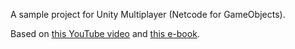 A sample project for Unity Multiplayer (Netcode for GameObjects).

Based on [this YouTube video](https://www.youtube.com/watch?v=kVt0I6zZsf0) and [this e-book](https://unity.com/resources/ultimate-guide-advanced-multiplayer-networking).

